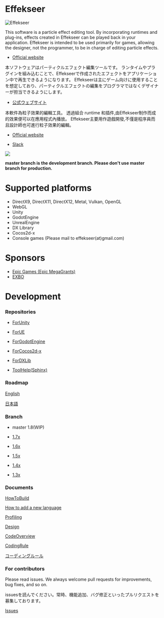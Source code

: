 ﻿Effekseer
=========

![Effekseer](docs/Images/EpicMegaGrants_Effekseer.png)

This software is a particle effect editing tool. 
By incorporating runtimes and plug-ins, effects created in Effekseer can be played back in your application. 
Effekseer is intended to be used primarily for games, allowing the designer, not the programmer, to be in charge of editing particle effects.

* [Official website](http://effekseer.github.io/en/)

本ソフトウェアはパーティクルエフェクト編集ツールです。 
ランタイムやプラグインを組み込むことで、Effekseerで作成されたエフェクトをアプリケーション中で再生できるようになります。
 Effekseerは主にゲーム向けに使用することを想定しており、パーティクルエフェクトの編集をプログラマではなくデザイナーが担当できるようにします。

* [公式ウェブサイト](http://effekseer.github.io/jp/)

本軟件為粒子效果的編輯工具。
透過組合 runtime 和插件,由Effekseer制作而成的效果便可以在應用程式內播放。
Effekseer主要用作遊戲開發,不僅是程序員而且設計師也可進行粒子效果的編輯。

* [Official website](http://effekseer.github.io/en/)

* [Slack](https://join.slack.com/t/effekseer/shared_invite/zt-86tcdhc6-wGGahU7VQjIPY5fqxwOTrg)

[![](http://img.youtube.com/vi/WwNX9TO7guA/0.jpg)](https://www.youtube.com/watch?v=WwNX9TO7guA)

**master branch is the development branch. Please don't use master branch for production.**

Supported platforms
=========

- DirectX9, DirectX11, DirectX12, Metal, Vulkan, OpenGL
- WebGL
- Unity
- GodotEngine
- UnrealEngine
- DX Library
- Cocos2d-x
- Console games (Please mail to effekseer(at)gmail.com)

Sponsors
=========

- [Epic Games (Epic MegaGrants)](https://www.unrealengine.com/en-US/megagrants)
- [EXBO](https://exbo.net/)

Development
=========

### Repositories

* [ForUnity](https://github.com/effekseer/EffekseerForUnity)

* [ForUE](https://github.com/effekseer/EffekseerForUE)

* [ForGodotEngine](https://github.com/effekseer/EffekseerForGodot3)

* [ForCocos2d-x](https://github.com/effekseer/EffekseerForCocos2d-x)

* [ForDXLib](https://github.com/effekseer/EffekseerForDXLib)

* [ToolHelp(Sphinx)](https://github.com/effekseer/docs_tool)

### Roadmap

[English](docs/Roadmap_En.md)

[日本語](docs/Roadmap_Ja.md)

### Branch

* master 1.8(WIP)

* [1.7x](https://github.com/effekseer/Effekseer/tree/17x)

* [1.6x](https://github.com/effekseer/Effekseer/tree/16x)

* [1.5x](https://github.com/effekseer/Effekseer/tree/15x)

* [1.4x](https://github.com/effekseer/Effekseer/tree/14x)

* [1.3x](https://github.com/effekseer/Effekseer/tree/13x)

### Documents

[HowToBuild](docs/Development/HowToBuild.md)

[How to add a new language](docs/HowToAddNewLanguage.md)

[Profiling](docs/Development/Profiling.md)

[Design](docs/Development/Design.md)

[CodeOverview](docs/Development/CodeOverview.md)

[CodingRule](docs/Development/CodingRule_En.md)

[コーディングルール](docs/Development/CodingRule_Ja.md)

### For contributors

Please read issues. We always welcome pull requests for improvements, bug fixes, and so on.

issuesを読んでください。常時、機能追加、バグ修正といったプルリクエストを募集しております。

[Issues](https://github.com/effekseer/Effekseer/issues)
